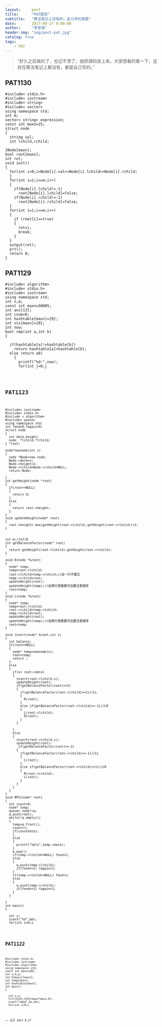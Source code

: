 ```yaml
---
layout:     post
title:      "PAT题目"
subtitle:   "算法笔记上没有的，这几年的真题"
date:       2017-09-27 9:00:00
author:     "李彦瑞"
header-img: "img/post-pat.jpg"
catalog: true
tags:
    - PAT
---
```


> “好久之前做的了，也记不清了，就把源码发上来，大家想看的看一下，这些在算法笔记上都没有，都是自己写的。”


## PAT1130

<pre><code>#include< stdio.h>
#include< iostream>
#include< string>
#include< vector>
using namespace std;
int m;
vector< string> expression;
const int maxn=25;
struct node
{
  string val;
  int lchild,rchild;

}Node[maxn];
bool root[maxn];
int rot;
void init()
{
  for(int i=0;i<maxn;i++)
  {
    Node[i].lchild=Node[i].rchild=-1;
    root[i]=true;
  }
}
void output(int v)
{
  if(Node[v].lchild!=-1||Node[v].rchild!=-1)
  {
    if(v!=rot)
    expression.push_back("(");
  }
  if(Node[v].lchild!=-1)
  {
    output(Node[v].lchild);
  }
  expression.push_back(Node[v].val);
  if(Node[v].rchild!=-1)
  {
    output(Node[v].rchild);
  }
  if(Node[v].lchild!=-1||Node[v].rchild!=-1)
  {
    if(v!=rot)
    expression.push_back(")");
  }
}
void prt()
{
  for(int i=0;i<expression.size();i++)
  {
    cout<<expression[i];    
  }
}
int main()
{
  
  string str;
  int l1,r1;
  init();
  scanf("%d",&m);
  for(int i=1;i<=m;i++)
  {
    cin>>Node[i].val>>Node[i].lchild>>Node[i].rchild;
  }
  for(int i=1;i<=m;i++)
  {
    if(Node[i].lchild!=-1)
      root[Node[i].lchild]=false;
    if(Node[i].rchild!=-1)
      root[Node[i].rchild]=false;
  }
  for(int i=1;i<=m;i++)
  {
    if (root[i]==true)
    {
      rot=i;
      break;
    }
  }
  output(rot);
  prt();
  return 0;
}
</code></pre>


## PAT1129
<pre><code>#include< algorithm>
#include< stdio.h>
#include< iostream>
using namespace std;
int n,m;
const int maxn=50005;
int ans[13];
int cnum=0;
int hashtable[maxn]={0};
int vis[maxn]={0};
int now;
bool cmp(int a,int b)
{  
  
  if(hashtable[a]!=hashtable[b])
    return hashtable[a]>hashtable[b];
  else return a<b;
}

int main()
{
  
  fill(ans,ans+13,0);
  scanf("%d%d",&n,&m);
  for(int i=0;i<n;i++)
  {
    scanf("%d",&now);
    hashtable[now]++;
    
    if(cnum>0)
    {
      printf("%d:",now);
      for(int j=0;j<cnum;j++)
      {
        printf(" %d",ans[j]);
      }
      printf("\n");
    }
  
    
    if(vis[now]==1)
    {
      sort(ans,ans+cnum,cmp);
    }
    else
    {
      if (cnum<m)
      {
        
        ans[cnum]=now;  
        vis[now]=1;
        cnum++;
        sort(ans,ans+cnum,cmp);

      }
      else
      {
        ans[cnum]=now;  
        sort(ans,ans+cnum+1,cmp);
        if(ans[cnum]!=now)
        {
          vis[now]=1;
          vis[ans[cnum]]=0;
        }
      }
    }
    
    
  }

  return 0;
}
</code></pre>
## PAT1123
<pre><code>#include< iostream>
#include< stdio.h>
#include < algorithm>
#include< queue>
using namespace std;
int fend=0,fagain=0;
struct node
{
  int data,height;
  node  *lchild,*rchild;
} *root;

node*newnode(int v)
{
  node *Node=new node;
  Node->data=v;
  Node->height=1;
  Node->lchild=Node->rchild=NULL;
  return Node;

}
int getHeight(node *root)
{
  if(root==NULL)
  {
    return 0;
  }
  else
  {
    return root->height;
  }
}
void updateHeight(node* root)
{
  root->height= max(getHeight(root->lchild),getHeight(root->rchild))+1;
}


int m;//m个点
int getBalanceFactor(node* root)
{
  return getHeight(root->lchild)-getHeight(root->rchild);
}

void R(node *&root)
{
  node* temp;
  temp=root->lchild;
  root->lchild=temp->rchild;//这一行不要忘
  temp->rchild=root;
  updateHeight(root);
  updateHeight(temp);//这两行很重要并且要注意顺序
  root=temp;
}
void L(node *&root)
{
  node* temp;
  temp=root->rchild;
  root->rchild=temp->lchild;
  temp->lchild=root;
  updateHeight(root);
  updateHeight(temp);//这两行很重要并且要注意顺序
  root=temp;
}

void insert(node* &root,int v)
{
  int balance;
  if(root==NULL)
  {
    node* temp=newnode(v);
    root=temp;
    return ;
  }
  else
  {
    if(v< root->data)
    {
      insert(root->lchild,v);
      updateHeight(root);
      if(getBalanceFactor(root)==2)
      {
        if(getBalanceFactor(root->lchild)==1)//LL
        {
          R(root);
        }
        else if(getBalanceFactor(root->lchild)==-1)//LR
        {
          L(root->lchild);
          R(root);
        }
      }
      
    }
    else 
    {
      insert(root->rchild,v);
      updateHeight(root);
       if(getBalanceFactor(root)==-2)
      {
        if(getBalanceFactor(root->rchild)==-1)//LL
        {
          L(root);
        }
        else if(getBalanceFactor(root->rchild)==1)//LR
        {
          R(root->rchild);
          L(root);
        }
      }
    }
  }
}
void BFS(node* root)
{
  int count=0;
  node* temp;
  queue< node*>q;
  q.push(root);
  while(!q.empty())
  {
    temp=q.front();
    count++;
    if(count<m)
    {
      printf("%d ",temp->data);
    }
    else
    {
      printf("%d\n",temp->data);
    }
    q.pop();
    if(temp->lchild==NULL) fend=1;
    else
    {
      q.push(temp->lchild);
      if(fend==1) fagain=1;
    }
    if(temp->rchild==NULL) fend=1;
    else
    {
      q.push(temp->rchild);
      if(fend==1) fagain=1;
    }
  }
  
}
int main()
{

  int v;
  scanf("%d",&m);
  for(int i=0;i<m;i++)
  {
    scanf("%d",&v);
    insert(root,v);
  }
  BFS(root);
  if(fagain==0) printf("YES");
  else printf("NO");
  return 0;
}
</code></pre>

## PAT1122
<pre><code>#include< stdio.h>
#include< iostream>
#include< algorithm>
using namespace std;
const int maxn=205;
int n,m,q;
int G[maxn][maxn];
int temp[maxn];
int hashtable[maxn];
int main()
{
  
  int u,v;
  fill(G[0],G[0]+maxn*maxn,0);
  scanf("%d%d",&n,&m);
  for(int i=0;i<m;i++)
  {
    scanf("%d%d",&u,&v);
    G[u][v]=1;
    G[v][u]=1;
  }
  scanf("%d",&q);
  for(int i=0;i<q;i++)
  {
    fill(hashtable,hashtable+maxn,0);
    int k;
    scanf("%d",&k);
    for(int j=0;j<k;j++)
    {
      scanf("%d",&temp[j]);
    }
    if(k==n+1)
    {
      int jj;
      for( jj=0;jj<n;jj++)
      {
        if(G[temp[jj]][temp[jj+1]]==1&&hashtable[temp[jj]]==0)
        {
          hashtable[temp[jj]]=1;
        }
        else
        {
          break;
        }
      }
      if(temp[jj]==temp[0]&&jj==n)
      {
        printf("YES\n");
      }
      else
        printf("NO\n");
    }
    else
      printf("NO\n");
  }
  
  return 0;
}
</code></pre>

——  记于 2017.9.27


